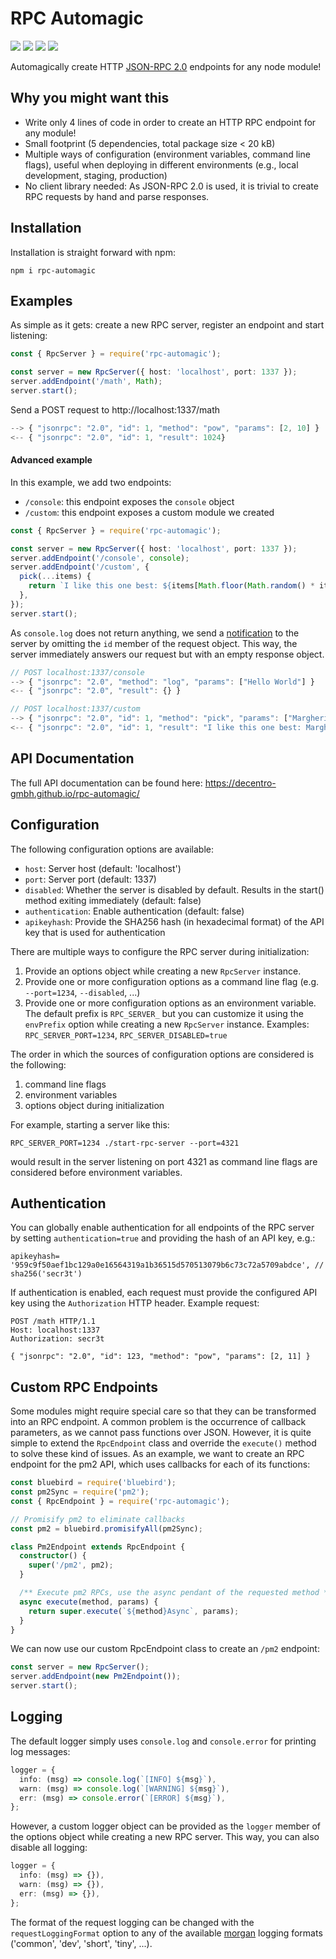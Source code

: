 # RPC Automagic

[![](https://img.shields.io/badge/TypeScript-v3-blue.svg?style=flat)](https://github.com/decentro-gmbh/rpc-automagic/blob/master/package.json
) [![](https://img.shields.io/npm/v/rpc-automagic.svg)](https://www.npmjs.com/package/rpc-automagic
) [![](https://img.shields.io/snyk/vulnerabilities/npm/rpc-automagic.svg)](https://snyk.io/test/npm/rpc-automagic
) [![](https://img.shields.io/github/license/decentro-gmbh/rpc-automagic.svg?style=flat)](https://github.com/decentro-gmbh/rpc-automagic/blob/master/LICENSE)

Automagically create HTTP [JSON-RPC 2.0](https://www.jsonrpc.org/specification) endpoints for any node module!

## Why you might want this

* Write only 4 lines of code in order to create an HTTP RPC endpoint for any module!
* Small footprint (5 dependencies, total package size < 20 kB)
* Multiple ways of configuration (environment variables, command line flags), useful when deploying in different environments (e.g., local development, staging, production)
* No client library needed: As JSON-RPC 2.0 is used, it is trivial to create RPC requests by hand and parse responses.

## Installation

Installation is straight forward with npm:
```
npm i rpc-automagic
```

## Examples

As simple as it gets: create a new RPC server, register an endpoint and start listening:
```ts
const { RpcServer } = require('rpc-automagic');

const server = new RpcServer({ host: 'localhost', port: 1337 });
server.addEndpoint('/math', Math);
server.start();
```

Send a POST request to http://localhost:1337/math

```js
--> { "jsonrpc": "2.0", "id": 1, "method": "pow", "params": [2, 10] }
<-- { "jsonrpc": "2.0", "id": 1, "result": 1024}
```

#### Advanced example

In this example, we add two endpoints:
* `/console`: this endpoint exposes the `console` object
* `/custom`: this endpoint exposes a custom module we created

```ts
const { RpcServer } = require('rpc-automagic');

const server = new RpcServer({ host: 'localhost', port: 1337 });
server.addEndpoint('/console', console);
server.addEndpoint('/custom', {
  pick(...items) {
    return `I like this one best: ${items[Math.floor(Math.random() * items.length)]}`;
  },
});
server.start();
```

As `console.log` does not return anything, we send a [notification](https://www.jsonrpc.org/specification#notification) to the server by omitting the `id` member of the request object. This way, the server immediately answers our request but with an empty response object.
```js
// POST localhost:1337/console
--> { "jsonrpc": "2.0", "method": "log", "params": ["Hello World"] }
<-- { "jsonrpc": "2.0", "result": {} }

// POST localhost:1337/custom
--> { "jsonrpc": "2.0", "id": 1, "method": "pick", "params": ["Margherita", "Frutti di Mare", "Quattro Formaggi"] }
<-- { "jsonrpc": "2.0", "id": 1, "result": "I like this one best: Margherita" }
```

## API Documentation

The full API documentation can be found here: https://decentro-gmbh.github.io/rpc-automagic/

## Configuration

The following configuration options are available:

* `host`: Server host (default: 'localhost')
* `port`: Server port (default: 1337)
* `disabled`: Whether the server is disabled by default. Results in the start() method exiting immediately (default: false)
* `authentication`: Enable authentication (default: false)
* `apikeyhash`: Provide the SHA256 hash (in hexadecimal format) of the API key that is used for authentication

There are multiple ways to configure the RPC server during initialization:
1. Provide an options object while creating a new `RpcServer` instance.
2. Provide one or more configuration options as a command line flag (e.g. `--port=1234`, `--disabled`, ...)
3. Provide one or more configuration options as an environment variable. The default prefix is `RPC_SERVER_` but you can customize it using the `envPrefix` option while creating a new `RpcServer` instance. Examples: `RPC_SERVER_PORT=1234`, `RPC_SERVER_DISABLED=true`

The order in which the sources of configuration options are considered is the following:
1. command line flags
2. environment variables
3. options object during initialization

For example, starting a server like this:
```
RPC_SERVER_PORT=1234 ./start-rpc-server --port=4321
```
would result in the server listening on port 4321 as command line flags are considered before environment variables.

## Authentication

You can globally enable authentication for all endpoints of the RPC server by setting `authentication=true` and providing the hash of an API key, e.g.:

```
apikeyhash= '959c9f50aef1bc129a0e16564319a1b36515d570513079b6c73c72a5709abdce', // sha256('secr3t')
```

If authentication is enabled, each request must provide the configured API key using the `Authorization` HTTP header. Example request:

```
POST /math HTTP/1.1
Host: localhost:1337
Authorization: secr3t

{ "jsonrpc": "2.0", "id": 123, "method": "pow", "params": [2, 11] }
```

## Custom RPC Endpoints

Some modules might require special care so that they can be transformed into an RPC endpoint. A common problem is the occurrence of callback parameters, as we cannot pass functions over JSON. However, it is quite simple to extend the `RpcEndpoint` class and override the `execute()` method to solve these kind of issues.
As an example, we want to create an RPC endpoint for the pm2 API, which uses callbacks for each of its functions:

```ts
const bluebird = require('bluebird');
const pm2Sync = require('pm2');
const { RpcEndpoint } = require('rpc-automagic');

// Promisify pm2 to eliminate callbacks
const pm2 = bluebird.promisifyAll(pm2Sync);

class Pm2Endpoint extends RpcEndpoint {
  constructor() {
    super('/pm2', pm2);
  }

  /** Execute pm2 RPCs, use the async pendant of the requested method */
  async execute(method, params) {
    return super.execute(`${method}Async`, params);
  }
}
```

We can now use our custom RpcEndpoint class to create an `/pm2` endpoint:

```ts
const server = new RpcServer();
server.addEndpoint(new Pm2Endpoint());
server.start();
```

## Logging

The default logger simply uses `console.log` and `console.error` for printing log messages:

```ts
logger = {
  info: (msg) => console.log(`[INFO] ${msg}`),
  warn: (msg) => console.log(`[WARNING] ${msg}`),
  err: (msg) => console.error(`[ERROR] ${msg}`),
};
```
 However, a custom logger object can be provided as the `logger` member of the options object while creating a new RPC server. This way, you can also disable all logging:

```ts
logger = {
  info: (msg) => {}),
  warn: (msg) => {}),
  err: (msg) => {}),
};
```

The format of the request logging can be changed with the `requestLoggingFormat` option to any of the available [morgan](https://www.npmjs.com/package/morgan) logging formats ('common', 'dev', 'short', 'tiny', ...).
